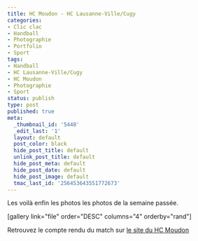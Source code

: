 ```yaml
---
title: HC Moudon - HC Lausanne-Ville/Cugy
categories:
- Clic clac
- Handball
- Photographie
- Portfolio
- Sport
tags:
- Handball
- HC Lausanne-Ville/Cugy
- HC Moudon
- Photographie
- Sport
status: publish
type: post
published: true
meta:
  _thumbnail_id: '5448'
  _edit_last: '1'
  layout: default
  post_color: black
  hide_post_title: default
  unlink_post_title: default
  hide_post_meta: default
  hide_post_date: default
  hide_post_image: default
  tmac_last_id: '256453643551772673'
---
```

Les voilà enfin les photos les photos de la semaine passée. <!--more-->

[gallery link="file" order="DESC" columns="4" orderby="rand"]

Retrouvez le compte rendu du match sur <a href="http://www.moudon-handball.ch/?p=3128">le site du HC Moudon</a>
